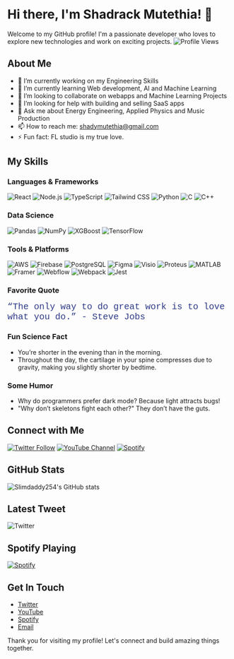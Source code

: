# Hi there, I'm Shadrack Mutethia! 👋

Welcome to my GitHub profile! I'm a passionate developer who loves to explore new technologies and work on exciting projects.
![Profile Views](https://komarev.com/ghpvc/?username=Slimdaddy254&color=blueviolet)

## About Me

- 🔭 I’m currently working on my Engineering Skills
- 🌱 I’m currently learning Web development, AI and Machine Learning
- 👯 I’m looking to collaborate on webapps and Machine Learning Projects
- 🤔 I’m looking for help with building and selling SaaS apps
- 💬 Ask me about Energy Engineering, Applied Physics and Music Production
- 📫 How to reach me: shadymutethia@gmail.com
- ⚡ Fun fact: FL studio is my true love.

## My Skills

### Languages & Frameworks
![React](https://img.shields.io/badge/React-20232A?style=for-the-badge&logo=react&logoColor=61DAFB)
![Node.js](https://img.shields.io/badge/Node.js-339933?style=for-the-badge&logo=nodedotjs&logoColor=white)
![TypeScript](https://img.shields.io/badge/TypeScript-007ACC?style=for-the-badge&logo=typescript&logoColor=white)
![Tailwind CSS](https://img.shields.io/badge/Tailwind_CSS-38B2AC?style=for-the-badge&logo=tailwind-css&logoColor=white)
![Python](https://img.shields.io/badge/Python-3776AB?style=for-the-badge&logo=python&logoColor=white)
![C](https://img.shields.io/badge/C-00599C?style=for-the-badge&logo=c&logoColor=white)
![C++](https://img.shields.io/badge/C++-00599C?style=for-the-badge&logo=cplusplus&logoColor=white)

### Data Science
![Pandas](https://img.shields.io/badge/Pandas-150458?style=for-the-badge&logo=pandas&logoColor=white)
![NumPy](https://img.shields.io/badge/NumPy-013243?style=for-the-badge&logo=numpy&logoColor=white)
![XGBoost](https://img.shields.io/badge/XGBoost-EC913B?style=for-the-badge&logo=xgboost&logoColor=white)
![TensorFlow](https://img.shields.io/badge/TensorFlow-FF6F00?style=for-the-badge&logo=tensorflow&logoColor=white)


### Tools & Platforms
![AWS](https://img.shields.io/badge/Amazon_AWS-232F3E?style=for-the-badge&logo=amazon-aws&logoColor=white)
![Firebase](https://img.shields.io/badge/Firebase-FFCA28?style=for-the-badge&logo=firebase&logoColor=white)
![PostgreSQL](https://img.shields.io/badge/PostgreSQL-336791?style=for-the-badge&logo=postgresql&logoColor=white)
![Figma](https://img.shields.io/badge/Figma-F24E1E?style=for-the-badge&logo=figma&logoColor=white)
![Visio](https://img.shields.io/badge/Visio-3955A3?style=for-the-badge&logo=visio&logoColor=white)
![Proteus](https://img.shields.io/badge/Proteus-0078D7?style=for-the-badge&logo=proteus&logoColor=white)
![MATLAB](https://img.shields.io/badge/MATLAB-0076A8?style=for-the-badge&logo=mathworks&logoColor=white)
![Framer](https://img.shields.io/badge/Framer-0055FF?style=for-the-badge&logo=framer&logoColor=white)
![Webflow](https://img.shields.io/badge/Webflow-4353FF?style=for-the-badge&logo=webflow&logoColor=white)
![Webpack](https://img.shields.io/badge/Webpack-8DD6F9?style=for-the-badge&logo=webpack&logoColor=black)
![Jest](https://img.shields.io/badge/Jest-C21325?style=for-the-badge&logo=jest&logoColor=white)


### Favorite Quote
<div style="font-family: 'Courier New', Courier, monospace; font-size: 20px; color: #2E3A87;">
  <q>The only way to do great work is to love what you do.</q> - Steve Jobs
</div>

### Fun Science Fact
- You’re shorter in the evening than in the morning.
- Throughout the day, the cartilage in your spine compresses due to gravity, making you slightly shorter by bedtime.

### Some Humor
- Why do programmers prefer dark mode? Because light attracts bugs!
- "Why don’t skeletons fight each other?"  They don’t have the guts.

## Connect with Me

[![Twitter Follow](https://img.shields.io/twitter/follow/Slimdaddy254?style=social)](https://twitter.com/Shady_mutethia)
[![YouTube Channel](https://img.shields.io/youtube/channel/subscribers/UC-YourChannelID?style=social)](https://www.youtube.com/@shady_mutethia)
[![Spotify](https://img.shields.io/badge/Spotify-1DB954?style=flat&logo=spotify&logoColor=white)](https://open.spotify.com/user/2b82vrtppnwpf6dzybzq84jix?si=f0d2ec17011140a9)

## GitHub Stats

![Slimdaddy254's GitHub stats](https://github-readme-stats.vercel.app/api?username=Slimdaddy254&show_icons=true&theme=radical)

## Latest Tweet

![Twitter](https://img.shields.io/twitter/url?label=Latest%20Tweet&style=social&url=https%3A%2F%2Ftwitter.com%2FShady_mutethia)

## Spotify Playing

[![Spotify](https://novatorem.vercel.app/api/spotify)](https://open.spotify.com/user/2b82vrtppnwpf6dzybzq84jix?si=f0d2ec17011140a9)

## Get In Touch

- [Twitter](https://twitter.com/Shady_Mutethia)
- [YouTube](https://www.youtube.com/@shady_mutethia)
- [Spotify](https://open.spotify.com/user/2b82vrtppnwpf6dzybzq84jix?si=f0d2ec17011140a9)
- [Email](shadymutethia@gmail.com)

Thank you for visiting my profile! Let's connect and build amazing things together.
